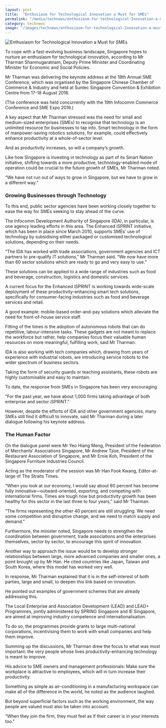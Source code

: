 ```yaml
---
layout: post
title:  "Enthusiasm for Technological Innovation a Must for SMEs"
permalink: "/media/technews/enthusiasm-for-technological-Innovation-a-must-for-smes"
category: technews
image: "/images/technews/enthusiasm-for-technological-Innovation-a-must-for-smes-part-1.png"
---
```


![Enthusiasm for Technological Innovation a Must for SMEs]({{site.baseurl}}/images/technews/enthusiasm-for-technological-Innovation-a-must-for-smes-part-1.png)

To cope with a fast-evolving business landscape, Singapore hopes to nurture an enthusiasm for technological innovation, according to Mr Tharman Shanmugaratnam, Deputy Prime Minister and Coordinating Minister for Economic and Social Policies. 

Mr Tharman was delivering the keynote address at the 18th Annual SME Conference, which was organised by the Singapore Chinese Chamber of Commerce & Industry and held at Suntec Singapore Convention & Exhibition Centre from 17-18 August 2016. 

(The conference was held concurrently with the 19th Infocomm Commerce Conference and SME Expo 2016.)

A key aspect that Mr Tharman stressed was the need for small and medium-sized enterprises (SMEs) to recognise that technology is an unlimited resource for businesses to tap into. Smart technology in the form of manpower-saving robotics solutions, for example, could effectively enhance productivity at a whole-of-sector level. 

And as productivity increases, so will a company’s growth. 

Like how Singapore is investing in technology as part of its Smart Nation initiative, shifting towards a more productive, technology-enabled mode of operation could be crucial to the future growth of SMEs, Mr Tharman noted. 

“We have not run out of ways to grow in Singapore, but we have to grow in a different way.” 

### **Growing Businesses through Technology**
To this end, public sector agencies have been working closely together to ease the way for SMEs seeking to stay ahead of the curve. 

The Infocomm Development Authority of Singapore (IDA), in particular, is one agency leading efforts in this area. The Enhanced iSPRINT initiative, which has been in place since March 2010, supports SMEs’ use of technology by subsidising either packaged or customised technological solutions, depending on their needs.

“The IDA has worked with trade associations, government agencies and ICT partners to pre-qualify IT solutions,” Mr Tharman said. “We now have more than 60 sector solutions which are ready to go and very easy to use.” 

These solutions can be applied to a wide range of industries such as food and beverage, construction, logistics and domestic services.

A current focus for the Enhanced iSPRINT is working towards wide-scale deployment of these productivity-enhancing smart tech solutions, specifically for consumer-facing industries such as food and beverage services and retail. 

A good example: mobile-based order-and-pay solutions which alleviate the need for front-of-house service staff.

Fitting of the times is the adoption of autonomous robots that can do repetitive, labour-intensive tasks. These gadgets are not meant to replace the workforce but rather, help companies focus their valuable human resources on more meaningful, fulfilling work, said Mr Tharman. 

IDA is also working with tech companies which, drawing from years of experience with industrial robots, are introducing service robots to the wider spectrum of business sectors. 

Taking the form of security guards or teaching assistants, these robots are highly customisable and easy to maintain.

To date, the response from SMEs in Singapore has been very encouraging.

“For the past year, we have about 1,000 firms taking advantage of both enterprise and sector iSPRINT.”

However, despite the efforts of IDA and other government agencies, many SMEs still find it difficult to innovate, said Mr Tharman during a later dialogue following his keynote address. 

### **The Human Factor**
On the dialogue panel were Mr Yeo Hiang Meng, President of the Federation of Merchants’ Associations Singapore, Mr Andrew Tjioe, President of the Restaurant Association of Singapore, and Mr Ernie Koh, President of the Singapore Furniture Industries Council. 

Acting as the moderator of the session was Mr Han Fook Kwang, Editor-at-large of The Straits Times.

“When you look at our economy, I would say about 60 percent has become fully innovative—outward-oriented, exporting, and competing with international firms. Times are tough now but productivity growth has been healthy for this sector in the last three to four years,” said Mr Tharman. 

“The firms representing the other 40 percent are still struggling. We need some competition and disruptive change, and we need to match supply and demand.” 

Furthermore, the minister noted, Singapore needs to strengthen the coordination between government, trade associations and the enterprises themselves, sector by sector, to encourage this spirit of innovation. 

Another way to approach the issue would be to develop stronger relationships between large, more advanced companies and smaller ones, a point brought up by Mr Han. He cited countries like Japan, Taiwan and South Korea, where this model has worked very well.

In response, Mr Tharman explained that it is in the self-interest of both parties, large and small, to deepen this link based on innovation. 

He pointed out examples of government schemes that are already addressing this. 

The Local Enterprise and Association Development (LEAD) and LEAD+ Programmes, jointly administered by SPRING Singapore and IE Singapore, are aimed at improving industry competence and internationalisation. 

To do so, the programmes provide grants to large multi-national corporations, incentivising them to work with small companies and help them improve. 

Summing up the discussions, Mr Tharman drew the focus to what was most important: the very people whose lives productivity-enhancing technology is meant to improve. 

His advice to SME owners and management professionals: Make sure the workplace is attractive to employees, which will in turn increase their productivity.

Something as simple as air-conditioning in a manufacturing workspace can make all of the difference in the world, he noted as the audience laughed.

But beyond superficial factors such as the working environment, the way people are valued must also be taken into account.

“When they join the firm, they must feel as if their career is in your interests too.”

